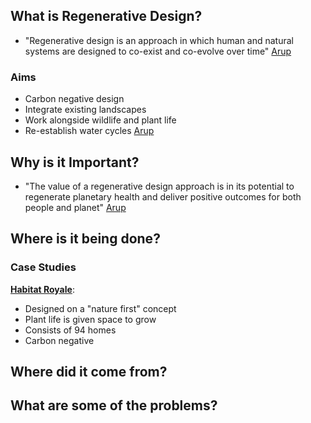 ## What is Regenerative Design?
- "Regenerative design is an approach in which human and natural systems are designed to co-exist and co-evolve over time" [Arup](https://www.arup.com/insights/what-is-regenerative-design/)
### Aims
- Carbon negative design
- Integrate existing landscapes
- Work alongside wildlife and plant life
- Re-establish water cycles  [Arup](https://www.arup.com/insights/what-is-regenerative-design/)

## Why is it Important?
- "The value of a regenerative design approach is in its potential to regenerate planetary health and deliver positive outcomes for both people and planet" [Arup](https://www.arup.com/insights/what-is-regenerative-design/)
## Where is it being done?
### Case Studies

**[Habitat Royale](https://kondorwessels.nl/en/portfolio/habitat-royale/)**:
- Designed on a "nature first" concept
- Plant life is given space to grow
- Consists of 94 homes
- Carbon negative
## Where did it come from?
## What are some of the problems?